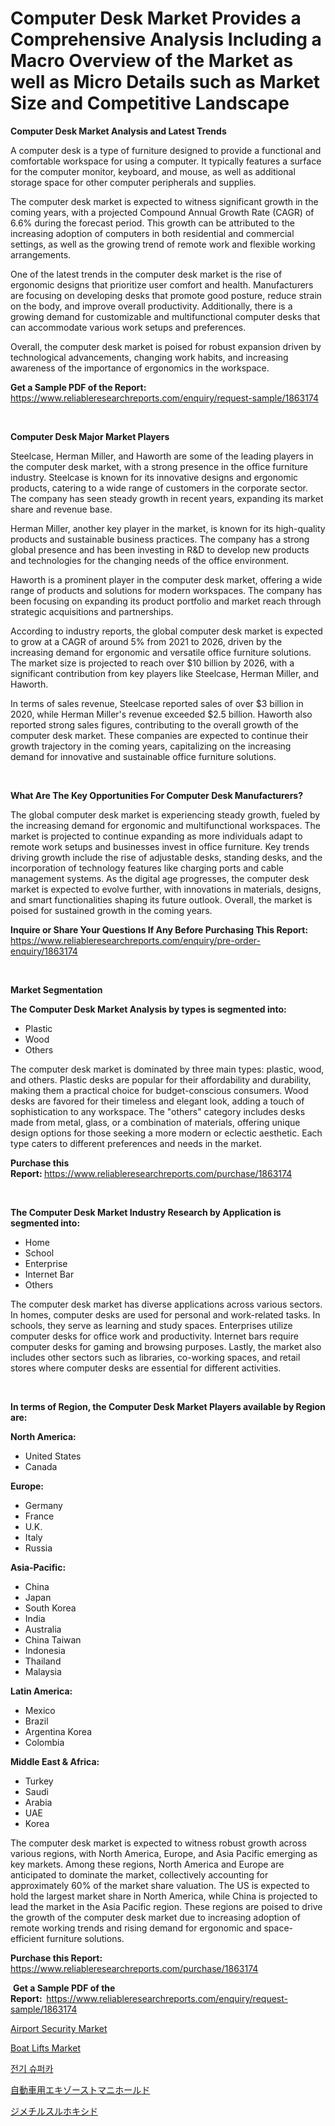 <p><h1>Computer Desk Market Provides a Comprehensive Analysis Including a Macro Overview of the Market as well as Micro Details such as Market Size and Competitive Landscape</h1></p><p><strong>Computer Desk Market Analysis and Latest Trends</strong></p>
<p><p>A computer desk is a type of furniture designed to provide a functional and comfortable workspace for using a computer. It typically features a surface for the computer monitor, keyboard, and mouse, as well as additional storage space for other computer peripherals and supplies.</p><p>The computer desk market is expected to witness significant growth in the coming years, with a projected Compound Annual Growth Rate (CAGR) of 6.6% during the forecast period. This growth can be attributed to the increasing adoption of computers in both residential and commercial settings, as well as the growing trend of remote work and flexible working arrangements.</p><p>One of the latest trends in the computer desk market is the rise of ergonomic designs that prioritize user comfort and health. Manufacturers are focusing on developing desks that promote good posture, reduce strain on the body, and improve overall productivity. Additionally, there is a growing demand for customizable and multifunctional computer desks that can accommodate various work setups and preferences.</p><p>Overall, the computer desk market is poised for robust expansion driven by technological advancements, changing work habits, and increasing awareness of the importance of ergonomics in the workspace.</p></p>
<p><strong>Get a Sample PDF of the Report:&nbsp;</strong> <a href="https://www.reliableresearchreports.com/enquiry/request-sample/1863174">https://www.reliableresearchreports.com/enquiry/request-sample/1863174</a></p>
<p>&nbsp;</p>
<p><strong>Computer Desk Major Market Players</strong></p>
<p><p>Steelcase, Herman Miller, and Haworth are some of the leading players in the computer desk market, with a strong presence in the office furniture industry. Steelcase is known for its innovative designs and ergonomic products, catering to a wide range of customers in the corporate sector. The company has seen steady growth in recent years, expanding its market share and revenue base.</p><p>Herman Miller, another key player in the market, is known for its high-quality products and sustainable business practices. The company has a strong global presence and has been investing in R&D to develop new products and technologies for the changing needs of the office environment.</p><p>Haworth is a prominent player in the computer desk market, offering a wide range of products and solutions for modern workspaces. The company has been focusing on expanding its product portfolio and market reach through strategic acquisitions and partnerships.</p><p>According to industry reports, the global computer desk market is expected to grow at a CAGR of around 5% from 2021 to 2026, driven by the increasing demand for ergonomic and versatile office furniture solutions. The market size is projected to reach over $10 billion by 2026, with a significant contribution from key players like Steelcase, Herman Miller, and Haworth.</p><p>In terms of sales revenue, Steelcase reported sales of over $3 billion in 2020, while Herman Miller's revenue exceeded $2.5 billion. Haworth also reported strong sales figures, contributing to the overall growth of the computer desk market. These companies are expected to continue their growth trajectory in the coming years, capitalizing on the increasing demand for innovative and sustainable office furniture solutions.</p></p>
<p>&nbsp;</p>
<p><strong>What Are The Key Opportunities For Computer Desk Manufacturers?</strong></p>
<p><p>The global computer desk market is experiencing steady growth, fueled by the increasing demand for ergonomic and multifunctional workspaces. The market is projected to continue expanding as more individuals adapt to remote work setups and businesses invest in office furniture. Key trends driving growth include the rise of adjustable desks, standing desks, and the incorporation of technology features like charging ports and cable management systems. As the digital age progresses, the computer desk market is expected to evolve further, with innovations in materials, designs, and smart functionalities shaping its future outlook. Overall, the market is poised for sustained growth in the coming years.</p></p>
<p><strong>Inquire or Share Your Questions If Any Before Purchasing This Report:</strong> <a href="https://www.reliableresearchreports.com/enquiry/pre-order-enquiry/1863174">https://www.reliableresearchreports.com/enquiry/pre-order-enquiry/1863174</a></p>
<p>&nbsp;</p>
<p><strong>Market Segmentation</strong></p>
<p><strong>The Computer Desk Market Analysis by types is segmented into:</strong></p>
<p><ul><li>Plastic</li><li>Wood</li><li>Others</li></ul></p>
<p><p>The computer desk market is dominated by three main types: plastic, wood, and others. Plastic desks are popular for their affordability and durability, making them a practical choice for budget-conscious consumers. Wood desks are favored for their timeless and elegant look, adding a touch of sophistication to any workspace. The "others" category includes desks made from metal, glass, or a combination of materials, offering unique design options for those seeking a more modern or eclectic aesthetic. Each type caters to different preferences and needs in the market.</p></p>
<p><strong>Purchase this Report:&nbsp;</strong><a href="https://www.reliableresearchreports.com/purchase/1863174">https://www.reliableresearchreports.com/purchase/1863174</a></p>
<p>&nbsp;</p>
<p><strong>The Computer Desk Market Industry Research by Application is segmented into:</strong></p>
<p><ul><li>Home</li><li>School</li><li>Enterprise</li><li>Internet Bar</li><li>Others</li></ul></p>
<p><p>The computer desk market has diverse applications across various sectors. In homes, computer desks are used for personal and work-related tasks. In schools, they serve as learning and study spaces. Enterprises utilize computer desks for office work and productivity. Internet bars require computer desks for gaming and browsing purposes. Lastly, the market also includes other sectors such as libraries, co-working spaces, and retail stores where computer desks are essential for different activities.</p></p>
<p>&nbsp;</p>
<p><strong>In terms of Region, the Computer Desk Market Players available by Region are:</strong></p>
<p>
    <p> <strong> North America: </strong>
        <ul>
            <li>United States</li>
            <li>Canada</li>
        </ul>
        </p> 
    <p> <strong> Europe: </strong>
        <ul>
            <li>Germany</li>
            <li>France</li>
            <li>U.K.</li>
            <li>Italy</li>
            <li>Russia</li>
        </ul>
        </p> 
    <p> <strong> Asia-Pacific: </strong>
        <ul>
            <li>China</li>
            <li>Japan</li>
            <li>South Korea</li>
            <li>India</li>
            <li>Australia</li>
            <li>China Taiwan</li>
            <li>Indonesia</li>
            <li>Thailand</li>
            <li>Malaysia</li>
        </ul>
        </p> 
    <p> <strong> Latin America: </strong>
        <ul>
            <li>Mexico</li>
            <li>Brazil</li>
            <li>Argentina Korea</li>
            <li>Colombia</li>
        </ul>
        </p> 
    <p> <strong> Middle East & Africa: </strong>
        <ul>
            <li>Turkey</li>
            <li>Saudi</li>
            <li>Arabia</li>
            <li>UAE</li>
            <li>Korea</li>
        </ul>
    </p>
    </p>
<p><p>The computer desk market is expected to witness robust growth across various regions, with North America, Europe, and Asia Pacific emerging as key markets. Among these regions, North America and Europe are anticipated to dominate the market, collectively accounting for approximately 60% of the market share valuation. The US is expected to hold the largest market share in North America, while China is projected to lead the market in the Asia Pacific region. These regions are poised to drive the growth of the computer desk market due to increasing adoption of remote working trends and rising demand for ergonomic and space-efficient furniture solutions.</p></p>
<p><strong>Purchase this Report: </strong><a href="https://www.reliableresearchreports.com/purchase/1863174">https://www.reliableresearchreports.com/purchase/1863174</a></p>
<p>&nbsp;<strong>Get a Sample PDF of the Report:&nbsp;&nbsp;</strong><a href="https://www.reliableresearchreports.com/enquiry/request-sample/1863174">https://www.reliableresearchreports.com/enquiry/request-sample/1863174</a></p>
<p><strong></strong></p>
<p><p><a href="https://sulfuric-clavicle-d39.notion.site/Airport-Security-Market-Research-Report-Forecasted-for-Period-from-2024-2031-by-Market-Type-Mark-2f2ed5f55a7642d4a92115dc9d465837">Airport Security Market</a></p><p><a href="https://view.publitas.com/reportprime-1/boat-lifts-market-growth-market-trends-covid-19-impact-and-forecasts-for-period-from-2024-2031/">Boat Lifts Market</a></p><p><a href="https://medium.com/@marcpascual04/%EC%A0%84%EA%B8%B0-%EC%8A%88%ED%8D%BC%EC%B9%B4-%EC%8B%9C%EC%9E%A5-%EC%A1%B0%EC%82%AC-%EB%B3%B4%EA%B3%A0%EC%84%9C-%EA%B7%B8-%EC%97%AD%EC%82%AC-%EB%B0%8F-2024%EB%85%84%EB%B6%80%ED%84%B0-2031%EB%85%84%EA%B9%8C%EC%A7%80%EC%9D%98-%EC%98%88%EC%B8%A1-775ed2319a32">전기 슈퍼카</a></p><p><a href="https://medium.com/@elmoray21/%E8%87%AA%E5%8B%95%E8%BB%8A%E7%94%A8%E6%8E%92%E6%B0%97%E3%83%9E%E3%83%8B%E3%83%95%E3%82%A9%E3%83%BC%E3%83%AB%E3%83%89%E5%B8%82%E5%A0%B4%E8%A6%8F%E6%A8%A1%E3%81%AF-%E3%82%B0%E3%83%AD%E3%83%BC%E3%83%90%E3%83%AB%E7%94%A3%E6%A5%AD%E3%81%A7%E6%9C%80%E9%81%A9%E3%81%AA%E3%83%9E%E3%83%BC%E3%82%B1%E3%83%86%E3%82%A3%E3%83%B3%E3%82%B0%E3%83%81%E3%83%A3%E3%83%8D%E3%83%AB%E3%82%92%E7%A4%BA%E3%81%97%E3%81%A6%E3%81%84%E3%81%BE%E3%81%99-66a6dbf65760">自動車用エキゾーストマニホールド</a></p><p><a href="https://medium.com/@jordanilliamson678678/%E6%AC%A1%E3%81%AE%E6%96%87%E7%AB%A0%E3%82%92%E6%97%A5%E6%9C%AC%E8%AA%9E%E3%81%AB%E7%BF%BB%E8%A8%B3%E3%81%97%E3%81%A6%E3%81%8F%E3%81%A0%E3%81%95%E3%81%84-dimethylsulphoxide%E5%B8%82%E5%A0%B4%E3%82%A4%E3%83%B3%E3%82%B5%E3%82%A4%E3%83%88-%E5%B8%82%E5%A0%B4%E5%8B%95%E5%90%91-%E6%88%90%E9%95%B7-2024%E5%B9%B4%E3%81%8B%E3%82%892031%E5%B9%B4%E3%81%BE%E3%81%A7%E3%81%AE%E4%BA%88%E6%B8%ACdimethylsulphoxide%E5%B8%82%E5%A0%B4%E3%82%A4%E3%83%B3%E3%82%B5%E3%82%A4%E3%83%88-%E5%B8%82%E5%A0%B4%E5%8B%95%E5%90%91-3ce27cfdbe03">ジメチルスルホキシド</a></p></p>